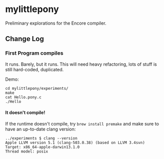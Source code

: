 mylittlepony
============

Preliminary explorations for the Encore compiler.

## Change Log
### First Program compiles

It runs. Barely, but it runs.
This will need heavy refactoring, lots of stuff is still hard-coded, duplicated.

Demo:

    cd mylittlepony/experiments/
    make
    cat Hello.pony.c
    ./Hello
    
#### It doesn't compile!

If the runtime doesn't compile, try `brew install premake` and make sure to have an up-to-date clang version:

    ../experiments $ clang --version
    Apple LLVM version 5.1 (clang-503.0.38) (based on LLVM 3.4svn)
    Target: x86_64-apple-darwin13.1.0
    Thread model: posix

